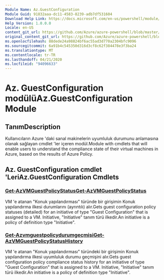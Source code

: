 ```yaml
---
Module Name: Az.GuestConfiguration
Module Guid: 91832aaa-dc11-4583-8239-adb7df531604
Download Help Link: https://docs.microsoft.com/en-us/powershell/module/az.guestconfiguration
Help Version: 1.0.0.0
Locale: en-US
content_git_url: https://github.com/Azure/azure-powershell/blob/master/src/GuestConfiguration/GuestConfiguration/help/Az.GuestConfiguration.md
original_content_git_url: https://github.com/Azure/azure-powershell/blob/master/src/GuestConfiguration/GuestConfiguration/help/Az.GuestConfiguration.md
ms.openlocfilehash: 88dede24a98824bf6ac55ad3d770a2304bfc9096
ms.sourcegitcommit: 6a91b4c545350d316d3cf8c62f384478e3f3ba24
ms.translationtype: MT
ms.contentlocale: tr-TR
ms.lasthandoff: 04/21/2020
ms.locfileid: "94096633"
---
```

# <span data-ttu-id="d1e37-101">Az. GuestConfiguration modülü</span><span class="sxs-lookup"><span data-stu-id="d1e37-101">Az.GuestConfiguration Module</span></span>
## <span data-ttu-id="d1e37-102">Tanım</span><span class="sxs-lookup"><span data-stu-id="d1e37-102">Description</span></span>
<span data-ttu-id="d1e37-103">Kullanıcıların Azure 'daki sanal makinelerin uyumluluk durumunu anlamasına olanak sağlayan cmdlet 'ler içeren modül.</span><span class="sxs-lookup"><span data-stu-id="d1e37-103">Module with cmdlets that will enable users to understand the compliance state of their virtual machines in Azure, based on the results of Azure Policy.</span></span>

## <span data-ttu-id="d1e37-104">Az. GuestConfiguration cmdlet 'Leri</span><span class="sxs-lookup"><span data-stu-id="d1e37-104">Az.GuestConfiguration Cmdlets</span></span>
### [<span data-ttu-id="d1e37-105">Get-AzVMGuestPolicyStatus</span><span class="sxs-lookup"><span data-stu-id="d1e37-105">Get-AzVMGuestPolicyStatus</span></span>](Get-AzVMGuestPolicyStatus.md)
<span data-ttu-id="d1e37-106">VM 'e atanan "Konuk yapılandırması" türünde bir girişimin Konuk yapılandırma ilkesi durumlarını (ayrıntılı) alır.</span><span class="sxs-lookup"><span data-stu-id="d1e37-106">Gets guest configuration policy statuses (detailed) for an initiative of type "Guest Configuration" that is assigned to a VM.</span></span>
<span data-ttu-id="d1e37-107">Initiative, "Initiative" tanım türü ilkedir.</span><span class="sxs-lookup"><span data-stu-id="d1e37-107">An initiative is a policy of definition type "Initiative".</span></span>

### [<span data-ttu-id="d1e37-108">Get-Azvmguestpolicydurumgeçmişi</span><span class="sxs-lookup"><span data-stu-id="d1e37-108">Get-AzVMGuestPolicyStatusHistory</span></span>](Get-AzVMGuestPolicyStatusHistory.md)
<span data-ttu-id="d1e37-109">VM 'e atanan "Konuk yapılandırması" türündeki bir girişimin Konuk yapılandırma ilkesi uyumluluk durumu geçmişini alır.</span><span class="sxs-lookup"><span data-stu-id="d1e37-109">Gets guest configuration policy compliance status history for an initiative of type "Guest Configuration" that is assigned to a VM.</span></span>
<span data-ttu-id="d1e37-110">Initiative, "Initiative" tanım türü ilkedir.</span><span class="sxs-lookup"><span data-stu-id="d1e37-110">An initiative is a policy of definition type "Initiative".</span></span>

